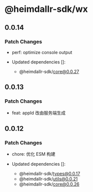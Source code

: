 # @heimdallr-sdk/wx

## 0.0.14

### Patch Changes

- perf: optimize console output

- Updated dependencies []:
  - @heimdallr-sdk/core@0.0.27

## 0.0.13

### Patch Changes

- feat: appId 改由服务端生成

## 0.0.12

### Patch Changes

- chore: 优化 ESM 构建

- Updated dependencies []:
  - @heimdallr-sdk/types@0.0.17
  - @heimdallr-sdk/utils@0.0.21
  - @heimdallr-sdk/core@0.0.26
